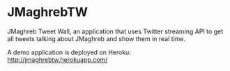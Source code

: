 JMaghrebTW
==========

JMaghreb Tweet Wall, an application that uses Twitter streaming API to get all tweets talking about JMaghreb and show them in real time.

A demo application is deployed on Heroku: http://jmaghrebtw.herokuapp.com/
